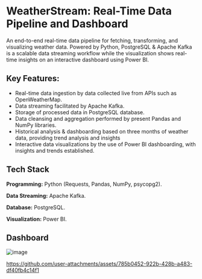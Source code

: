 
# WeatherStream: Real-Time Data Pipeline and Dashboard 

An end-to-end real-time data pipeline for fetching, transforming, and visualizing weather data. Powered by Python, PostgreSQL & Apache Kafka is a scalable data streaming workflow while the visualization shows real-time insights on an interactive dashboard using Power BI. 


## Key Features: 

- Real-time data ingestion by data collected live from APIs such as OpenWeatherMap. 
- Data streaming facilitated by Apache Kafka. 
- Storage of processed data in PostgreSQL database. 
- Data cleansing and aggregation performed by present Pandas and NumPy libraries.
- Historical analysis & dashboarding based on three months of weather data, providing trend analysis and insights
- Interactive data visualizations by the use of Power BI dashboarding, with insights and trends established. 


## Tech Stack

**Programming:** Python (Requests, Pandas, NumPy, psycopg2). 

**Data Streaming:** Apache Kafka. 

**Database:** PostgreSQL. 

**Visualization:** Power BI. 


##  Dashboard
![image](https://github.com/user-attachments/assets/58ff783e-b096-40d3-8999-fddb1e88b25f)

https://github.com/user-attachments/assets/785b0452-922b-428b-a483-df40fb4c14f1











